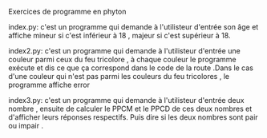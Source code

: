 Exercices de programme en phyton


index.py: c'est un programme qui demande à l'utilisteur d'entrée son âge et affiche mineur si c'est inférieur à 18 , majeur si c'est supérieur à 18.


index2.py: c'est un programme qui demande à l'utilisteur d'entrée une couleur parmi ceux du feu tricolore , à chaque couleur le programme exécute et dis ce que ça correspond dans le code de la route .Dans le cas d'une couleur qui n'est pas parmi les couleurs du feu tricolores , le programme affiche error


index3.py: c'est un programme qui demande à l'utilisteur d'entrée deux nombre , ensuite de calculer le PPCM et le PPCD de ces deux nombres et d'afficher leurs réponses respectifs. Puis dire si les deux nombres sont pair ou impair .
